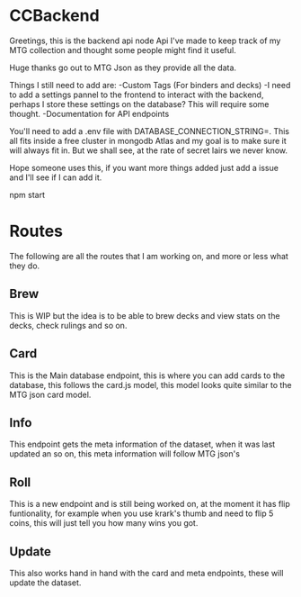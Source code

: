 # CCBackend

Greetings, this is the backend api node Api I've made to keep track of my MTG collection and thought some people might find it useful.

Huge thanks go out to MTG Json as they provide all the data. 

Things I still need to add are:
  -Custom Tags (For binders and decks)
  -I need to add a settings pannel to the frontend to interact with the backend, perhaps I store these settings on the database? This will require some thought.
  -Documentation for API endpoints
  
You'll need to add a .env file with DATABASE_CONNECTION_STRING=<Your mongodb connection string>. This all fits inside a free cluster in mongodb Atlas and my goal is to make sure it will always fit in. But we shall see, at the rate of secret lairs we never know.

Hope someone uses this, if you want more things added just add a issue and I'll see if I can add it.

  npm start

# Routes
  The following are all the routes that I am working on, and more or less what they do.
## Brew
  This is WIP but the idea is to be able to brew decks and view stats on the decks, check rulings and so on.
## Card
  This is the Main database endpoint, this is where you can add cards to the database, this follows the card.js model, this model looks quite similar to the MTG json card model.
## Info
  This endpoint gets the meta information of the dataset, when it was last updated an so on, this meta information will follow MTG json's
## Roll
  This is a new endpoint and is still being worked on, at the moment it has flip funtionality, for example when you use krark's thumb and need to flip 5 coins, this will just tell you how many wins you got.
## Update
  This also works hand in hand with the card and meta endpoints, these will update the dataset.
